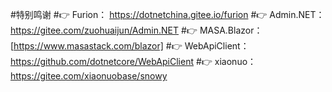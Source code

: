 #特别鸣谢
#👉 Furion： https://dotnetchina.gitee.io/furion
#👉 Admin.NET： https://gitee.com/zuohuaijun/Admin.NET
#👉 MASA.Blazor： [https://www.masastack.com/blazor]
#👉 WebApiClient： https://github.com/dotnetcore/WebApiClient
#👉 xiaonuo：https://gitee.com/xiaonuobase/snowy
